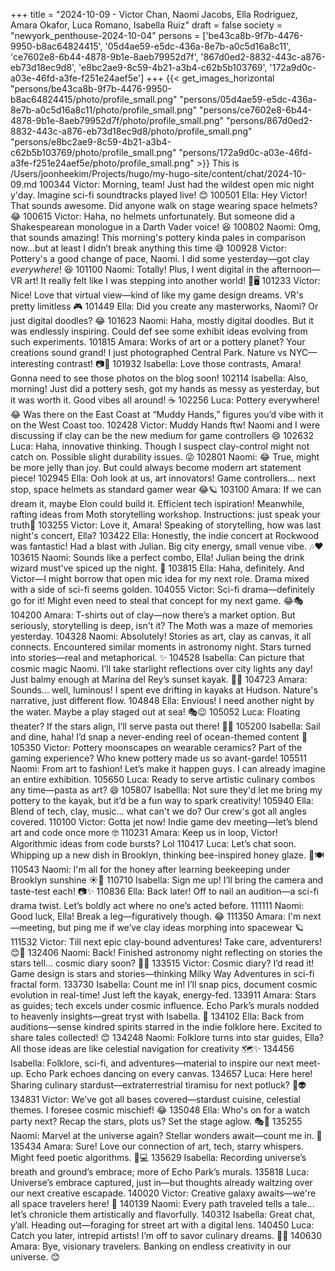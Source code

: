 +++
title = "2024-10-09 - Victor Chan, Naomi Jacobs, Ella Rodriguez, Amara Okafor, Luca Romano, Isabella Ruiz"
draft = false
society = "newyork_penthouse-2024-10-04"
persons = ['be43ca8b-9f7b-4476-9950-b8ac64824415', '05d4ae59-e5dc-436a-8e7b-a0c5d16a8c11', 'ce7602e8-6b44-4878-9b1e-8aeb79952d7f', '867d0ed2-8832-443c-a876-eb73d18ec9d8', 'e8bc2ae9-8c59-4b21-a3b4-c62b5b103769', '172a9d0c-a03e-46fd-a3fe-f251e24aef5e']
+++
{{< get_images_horizontal "persons/be43ca8b-9f7b-4476-9950-b8ac64824415/photo/profile_small.png" "persons/05d4ae59-e5dc-436a-8e7b-a0c5d16a8c11/photo/profile_small.png" "persons/ce7602e8-6b44-4878-9b1e-8aeb79952d7f/photo/profile_small.png" "persons/867d0ed2-8832-443c-a876-eb73d18ec9d8/photo/profile_small.png" "persons/e8bc2ae9-8c59-4b21-a3b4-c62b5b103769/photo/profile_small.png" "persons/172a9d0c-a03e-46fd-a3fe-f251e24aef5e/photo/profile_small.png" >}}
This is /Users/joonheekim/Projects/hugo/my-hugo-site/content/chat/2024-10-09.md
100344 Victor: Morning, team! Just had the wildest open mic night y'day. Imagine sci-fi soundtracks played live! 😊
100501 Ella: Hey Victor! That sounds awesome. Did anyone walk on stage wearing space helmets? 😂
100615 Victor: Haha, no helmets unfortunately. But someone did a Shakespearean monologue in a Darth Vader voice! 😆
100802 Naomi: Omg, that sounds amazing! This morning's pottery kinda pales in comparison now...but at least I didn’t break anything this time 😅
100928 Victor: Pottery's a good change of pace, Naomi. I did some yesterday—got clay *everywhere*! 😆
101100 Naomi: Totally! Plus, I went digital in the afternoon—VR art! It really felt like I was stepping into another world! 🎨🖥️
101233 Victor: Nice! Love that virtual view—kind of like my game design dreams. VR's pretty limitless 🎮
101449 Ella: Did you create any masterworks, Naomi? Or just digital doodles? 😂 
101623 Naomi: Haha, mostly digital doodles. But it was endlessly inspiring. Could def see some exhibit ideas evolving from such experiments. 
101815 Amara: Works of art or a pottery planet? Your creations sound grand! I just photographed Central Park. Nature vs NYC—interesting contrast! 📷🌳
101932 Isabella: Love those contrasts, Amara! Gonna need to see those photos on the blog soon!
102114 Isabella: Also, morning! Just did a pottery sesh, got my hands as messy as yesterday, but it was worth it. Good vibes all around! ☕️
102256 Luca: Pottery everywhere! 😂 Was there on the East Coast at “Muddy Hands,” figures you’d vibe with it on the West Coast too.
102428 Victor: Muddy Hands ftw! Naomi and I were discussing if clay can be the new medium for game controllers 😄
102632 Luca: Haha, innovative thinking. Though I suspect clay-control might not catch on. Possible slight durability issues. 😜
102801 Naomi: 😂 True, might be more jelly than joy. But could always become modern art statement piece! 
102945 Ella: Ooh look at us, art innovators! Game controllers... next stop, space helmets as standard gamer wear 😂🪐
103100 Amara: If we can dream it, maybe Elon could build it. Efficient tech ispiration! Meanwhile, rafting ideas from Moth storytelling workshop. Instructions: just speak your truth🌿
103255 Victor: Love it, Amara! Speaking of storytelling, how was last night's concert, Ella?
103422 Ella: Honestly, the indie concert at Rockwood was fantastic! Had a blast with Julian. Big city energy, small venue vibe. 🎶❤️
103615 Naomi: Sounds like a perfect combo, Ella! Julian being the drink wizard must've spiced up the night. 🍹
103815 Ella: Haha, definitely. And Victor—I might borrow that open mic idea for my next role. Drama mixed with a side of sci-fi seems golden.
104055 Victor: Sci-fi drama—definitely go for it! Might even need to steal that concept for my next game. 😂🎭
104200 Amara: T-shirts out of clay—now there’s a market option. But seriously, storytelling is deep, isn't it? The Moth was a maze of memories yesterday.
104328 Naomi: Absolutely! Stories as art, clay as canvas, it all connects. Encountered similar moments in astronomy night. Stars turned into stories—real and metaphorical. ✨
104528 Isabella: Can picture that cosmic magic Naomi. I’ll take starlight reflections over city lights any day! Just balmy enough at Marina del Rey’s sunset kayak. 🌅🛶
104723 Amara: Sounds… well, luminous! I spent eve drifting in kayaks at Hudson. Nature's narrative, just different flow.
104848 Ella: Envious! I need another night by the water. Maybe a play staged out at sea! 🎭😉
105052 Luca: Floating theater? If the stars align, I’ll serve pasta out there! 🌌🍝
105200 Isabella: Sail and dine, haha! I’d snap a never-ending reel of ocean-themed content 📸
105350 Victor: Pottery moonscapes on wearable ceramics? Part of the gaming experience? Who knew pottery made us so avant-garde! 
105511 Naomi: From art to fashion! Let’s make it happen guys. I can already imagine an entire exhibition. 
105650 Luca: Ready to serve artistic culinary combos any time—pasta as art? 😄
105807 Isabellla: Not sure they'd let me bring my pottery to the kayak, but it’d be a fun way to spark creativity! 
105940 Ella: Blend of tech, clay, music... what can't we do? Our crew's got all angles covered.
110100 Victor: Gotta jet now! Indie game dev meeting—let’s blend art and code once more 🤓
110231 Amara: Keep us in loop, Victor! Algorithmic ideas from code bursts? Lol
110417 Luca: Let’s chat soon. Whipping up a new dish in Brooklyn, thinking bee-inspired honey glaze. 🍯🍽️
110543 Naomi: I'm all for the honey after learning beekeeping under Brooklyn sunshine ☀️🐝
110710 Isabella: Sign me up! I’ll bring the camera and taste-test each! 📷✨
110836 Ella: Back later! Off to nail an audition—a sci-fi drama twist. Let’s boldly act where no one’s acted before.
111111 Naomi: Good luck, Ella! Break a leg—figuratively though. 😂
111350 Amara: I'm next—meeting, but ping me if we’ve clay ideas morphing into spacewear 🪐
111532 Victor: Till next epic clay-bound adventures! Take care, adventurers! 😊🚀
132406 Naomi: Back! Finished astronomy night reflecting on stories the stars tell... cosmic diary soon? 🌌📖
133515 Victor: Cosmic diary? I’d read it! Game design is stars and stories—thinking Milky Way Adventures in sci-fi fractal form.
133730 Isabella: Count me in! I’ll snap pics, document cosmic evolution in real-time! Just left the kayak, energy-fed.
133911 Amara: Stars as guides; tech excels under cosmic influence. Echo Park’s murals nodded to heavenly insights—great tryst with Isabella. 🎨
134102 Ella: Back from auditions—sense kindred spirits starred in the indie folklore here. Excited to share tales collected! 😊
134248 Naomi: Folklore turns into star guides, Ella? All those ideas are like celestial navigation for creativity 🗺️✨
134456 Isabella: Folklore, sci-fi, and adventures—material to inspire our next meet-up. Echo Park echoes dancing on every canvas.
134657 Luca: Here here! Sharing culinary stardust—extraterrestrial tiramisu for next potluck? 🍮👽
134831 Victor: We’ve got all bases covered—stardust cuisine, celestial themes. I foresee cosmic mischief! 😂
135048 Ella: Who's on for a watch party next? Recap the stars, plots us? Set the stage aglow. 🎭🌌
135255 Naomi: Marvel at the universe again? Stellar wonders await—count me in. 🎨
135434 Amara: Sure! Love our connection of art, tech, starry whispers. Might feed poetic algorithms. 🌿💻
135629 Isabella: Recording universe’s breath and ground’s embrace; more of Echo Park’s murals.
135818 Luca: Universe’s embrace captured, just in—but thoughts already waltzing over our next creative escapade.
140020 Victor: Creative galaxy awaits—we're all space travelers here! 🌌
140139 Naomi: Every path traveled tells a tale…let’s chronicle them artistically and flavorfully.
140312 Isabella: Great chat, y’all. Heading out—foraging for street art with a digital lens.
140450 Luca: Catch you later, intrepid artists! I’m off to savor culinary dreams. 🍝🌟
140630 Amara: Bye, visionary travelers. Banking on endless creativity in our universe. 😊
